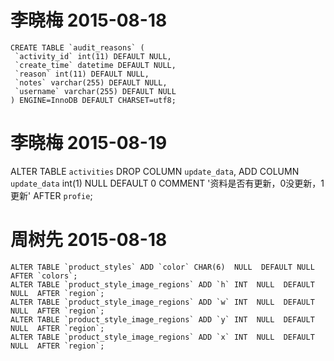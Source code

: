 
# 李晓梅 2015-08-18

    CREATE TABLE `audit_reasons` (
     `activity_id` int(11) DEFAULT NULL,
     `create_time` datetime DEFAULT NULL,
     `reason` int(11) DEFAULT NULL,
     `notes` varchar(255) DEFAULT NULL,
     `username` varchar(255) DEFAULT NULL
    ) ENGINE=InnoDB DEFAULT CHARSET=utf8;

# 李晓梅 2015-08-19

   ALTER TABLE `activities`
   DROP COLUMN `update_data`,
   ADD COLUMN `update_data`  int(1) NULL DEFAULT 0 COMMENT '资料是否有更新，0没更新，1更新' AFTER `profie`;



# 周树先 2015-08-18

	ALTER TABLE `product_styles` ADD `color` CHAR(6)  NULL  DEFAULT NULL  AFTER `colors`;
	ALTER TABLE `product_style_image_regions` ADD `h` INT  NULL  DEFAULT NULL  AFTER `region`;
	ALTER TABLE `product_style_image_regions` ADD `w` INT  NULL  DEFAULT NULL  AFTER `region`;
	ALTER TABLE `product_style_image_regions` ADD `y` INT  NULL  DEFAULT NULL  AFTER `region`;
	ALTER TABLE `product_style_image_regions` ADD `x` INT  NULL  DEFAULT NULL  AFTER `region`;

